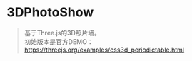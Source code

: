 # 3DPhotoShow
> 基于Three.js的3D照片墙。<br>
初始版本是官方DEMO：https://threejs.org/examples/css3d_periodictable.html